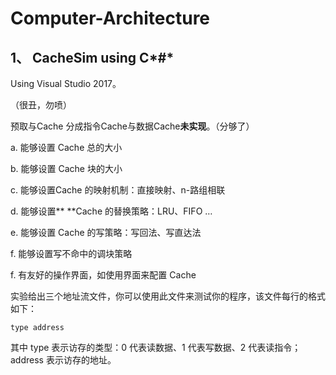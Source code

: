 # Computer-Architecture

## 1、 CacheSim using C*#*

Using Visual Studio 2017。

（很丑，勿喷）

预取与Cache 分成指令Cache与数据Cache**未实现**。（分够了）

a.      能够设置 Cache 总的大小

b.      能够设置 Cache 块的大小

c.      能够设置Cache 的映射机制：直接映射、n-路组相联

d.      能够设置** **Cache 的替换策略：LRU、FIFO …

e.      能够设置 Cache 的写策略：写回法、写直达法

f.      能够设置写不命中的调块策略

f.      有友好的操作界面，如使用界面来配置 Cache

实验给出三个地址流文件，你可以使用此文件来测试你的程序，该文件每行的格式如下：

```
type address
```

其中 type 表示访存的类型：0 代表读数据、1 代表写数据、2 代表读指令；address 表示访存的地址。